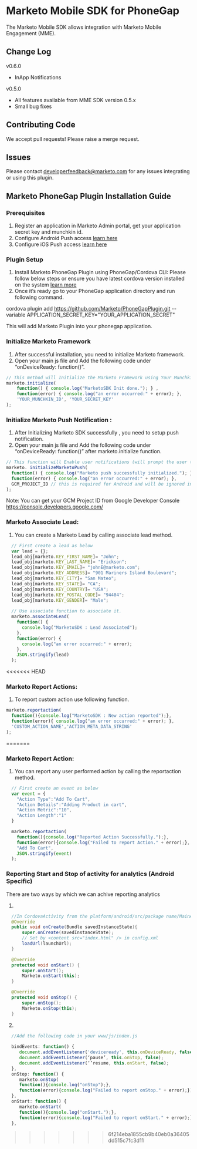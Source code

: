 # Marketo Mobile SDK for PhoneGap

The Marketo Mobile SDK allows integration with Marketo Mobile Engagement (MME).  

## Change Log

v0.6.0

- InApp Notifications

v0.5.0

- All features available from MME SDK version 0.5.x
- Small bug fixes

## Contributing Code

We accept pull requests! Please raise a merge request.

## Issues

Please contact <developerfeedback@marketo.com> for any issues integrating or using this plugin.

## Marketo PhoneGap Plugin Installation Guide 

### Prerequisites 
1.  Register an application in Marketo Admin portal, get your application secret key and munchkin id.
2.  Configure Android Push access [learn here](https://docs.marketo.com/display/public/DOCS/Configure+Mobile+App+iOS+Push+Access)
3.  Configure iOS Push access [learn here](https://docs.marketo.com/display/public/DOCS/Configure+Mobile+App+iOS+Push+Access)

### Plugin Setup
1.  Install Marketo PhoneGap Plugin using PhoneGap/Cordova CLI: Please follow below steps or ensure you have latest cordova version installed on the system [learn more](https://cordova.apache.org/docs/en/latest/guide/cli/)
2.  Once it’s ready go to your PhoneGap application directory and run following command.

cordova plugin add https://github.com/Marketo/PhoneGapPlugin.git --variable APPLICATION_SECRET_KEY="YOUR_APPLICATION_SECRET"

This will add Marketo Plugin into your phonegap application.

### Initialize Marketo Framework
1.  After successful installation, you need to initialize Marketo framework.
2.  Open your main js file and Add the following code under “onDeviceReady: function()”. 

```javascript
// This method will Initialize the Marketo Framework using Your MunchkinId and secret key
marketo.initialize(
  	function() { console.log("MarketoSDK Init done."); } ,
  	function(error) { console.log("an error occurred:" + error); },
  	'YOUR_MUNCHKIN_ID', 'YOUR_SECRET_KEY'
);
```
### Initialize Marketo Push Notification : 
1.  After Initializing Marketo SDK successfully , you need to setup push notification.
2.  Open your main js file and Add the following code under “onDeviceReady: function()” after marketo.initialize function.

```javascript
// This function will Enable user notifications (will prompt the user to accept push notifications in iOS)
marketo. initializeMarketoPush(
  function() { console.log("Marketo push successfully initialized."); } ,
  function(error) { console.log("an error occurred:" + error); },
  GCM_PROJECT_ID // this is required for Android and will be ignored in iOS
);
```
Note: You can get your GCM Project ID from Google Developer Console https://console.developers.google.com/

### Marketo Associate Lead:
1.  You can create a Marketo Lead by calling associate lead method.

```javascript
  // First create a lead as below
  var lead = {};
  lead_obj[marketo.KEY_FIRST_NAME]= "John";
  lead_obj[marketo.KEY_LAST_NAME]= "Erickson";
  lead_obj[marketo.KEY_EMAIL]= "johnE@marketo.com";
  lead_obj[marketo.KEY_ADDRESS]= "901 Mariners Island Boulevard";
  lead_obj[marketo.KEY_CITY]= "San Mateo";
  lead_obj[marketo.KEY_STATE]= "CA";
  lead_obj[marketo.KEY_COUNTRY]= "USA";
  lead_obj[marketo.KEY_POSTAL_CODE]= "94404";
  lead_obj[marketo.KEY_GENDER]= "Male";
  
  // Use associate function to associate it.
  marketo.associateLead(
    function() {
      console.log("MarketoSDK : Lead Associated");
    },
    function(error) {
      console.log("an error occurred:" + error);
    },
    JSON.stringify(lead)
  );
```
<<<<<<< HEAD

### Marketo Report Actions:
1.  To report custom action use following function.

```javascript
marketo.reportaction(
  function(){console.log("MarketoSDK : New action reported");},
  function(error){ console.log("an error occurred:" + error); },
  'CUSTOM_ACTION_NAME','ACTION_META_DATA_STRING'
);

```
=======

### Marketo Report Action:
1.  You can report any user performed action by calling the reportaction method.

```javascript
  // First create an event as below
  var event = {
    "Action Type":"Add To Cart",
    "Action Details":"Adding Product in cart",
    "Action Metric":"10",
    "Action Length":"1"
  }

  marketo.reportaction(
    function(){console.log("Reported Action Successfully.");},
    function(error){console.log("Failed to report Action." + error);},
    "Add To Cart",
    JSON.stringify(event)
  );
```
### Reporting Start and Stop of activity for analytics (Android Specific)
There are two ways by which we can achive reporting analytics 

1. 
```java
  //In CordovaActivity from the platform/android/src/package name/MainActivity.java 
  @Override
  public void onCreate(Bundle savedInstanceState){
      super.onCreate(savedInstanceState);
      // Set by <content src="index.html" /> in config.xml
      loadUrl(launchUrl);
  }

  @Override
  protected void onStart() {
      super.onStart();
      Marketo.onStart(this);
  }

  @Override
  protected void onStop() {
      super.onStop();
      Marketo.onStop(this);
  }
```
2.
```javascript
  //Add the following code in your www/js/index.js
  
  bindEvents: function() {
     document.addEventListener('deviceready', this.onDeviceReady, false);
     document.addEventListener(‘pause’, this.onStop, false);
     document.addEventListener(‘’resume, this.onStart, false);
  },
  onStop: function() {
     marketo.onStop(
     function(){console.log("onStop");},
     function(error){console.log("Failed to report onStop." + error);});
  },
  onStart: function() {
     marketo.onStart(
     function(){console.log("onStart.");},
     function(error){console.log("Failed to report onStart." + error);});
  },
  ```
>>>>>>> 6f214eba1855cb9b40eb0a36405dd515c7fc3d11
